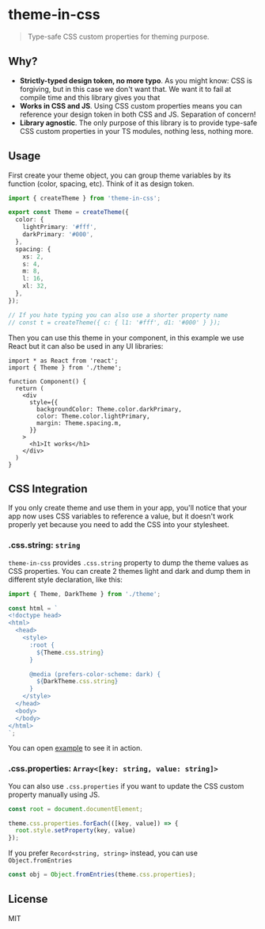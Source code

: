 # theme-in-css

> Type-safe CSS custom properties for theming purpose.

## Why?

- **Strictly-typed design token, no more typo**. As you might know: CSS is forgiving, but in this case we don't want that. We want it to fail at compile time and this library gives you that
- **Works in CSS and JS**. Using CSS custom properties means you can reference your design token in both CSS and JS. Separation of concern!
- **Library agnostic**. The only purpose of this library is to provide type-safe CSS custom properties in your TS modules, nothing less, nothing more.

## Usage

First create your theme object, you can group theme variables by its function (color, spacing, etc). Think of it as design token.

```ts
import { createTheme } from 'theme-in-css';

export const Theme = createTheme({
  color: {
    lightPrimary: '#fff',
    darkPrimary: '#000',
  },
  spacing: {
    xs: 2,
    s: 4,
    m: 8,
    l: 16,
    xl: 32,
  },
});

// If you hate typing you can also use a shorter property name
// const t = createTheme({ c: { l1: '#fff', d1: '#000' } });
```

Then you can use this theme in your component, in this example we use React but it can also be used in any UI libraries:

```tsx
import * as React from 'react';
import { Theme } from './theme';

function Component() {
  return (
    <div
      style={{
        backgroundColor: Theme.color.darkPrimary,
        color: Theme.color.lightPrimary,
        margin: Theme.spacing.m,
      }}
    >
      <h1>It works</h1>
    </div>
  )
}
```

## CSS Integration

If you only create theme and use them in your app, you'll notice that your app now uses CSS variables to reference a value, but it doesn't work properly yet because you need to add the CSS into your stylesheet.

### .css.string: `string`

`theme-in-css` provides `.css.string` property to dump the theme values as CSS properties. You can create 2 themes light and dark and dump them in different style declaration, like this:

```ts
import { Theme, DarkTheme } from './theme';

const html = `
<!doctype head>
<html>
  <head>
    <style>
      :root {
        ${Theme.css.string}
      }

      @media (prefers-color-scheme: dark) {
        ${DarkTheme.css.string}
      }
    </style>
  </head>
  <body>
  </body>
</html>
`;
```

You can open [example](example) to see it in action.

### .css.properties: `Array<[key: string, value: string]>`

You can also use `.css.properties` if you want to update the CSS custom property manually using JS.

```js
const root = document.documentElement;

theme.css.properties.forEach(([key, value]) => {
  root.style.setProperty(key, value)
});
```

If you prefer `Record<string, string>` instead, you can use `Object.fromEntries`

```js
const obj = Object.fromEntries(theme.css.properties);
```

## License 

MIT
